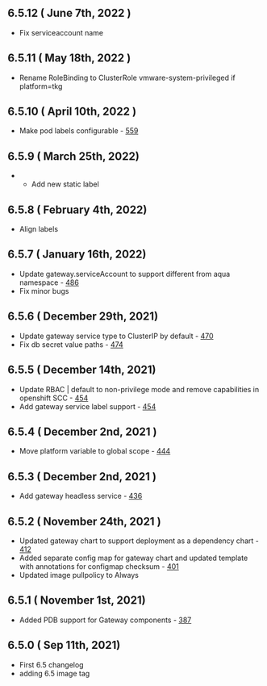 ## 6.5.12 ( June 7th, 2022 )
* Fix serviceaccount name
## 6.5.11 ( May 18th, 2022 )
* Rename RoleBinding to ClusterRole vmware-system-privileged if platform=tkg
## 6.5.10 ( April 10th, 2022 )
* Make pod labels configurable - [559](https://github.com/aquasecurity/aqua-helm/pull/559)
## 6.5.9 ( March 25th, 2022)
* * Add new static label
## 6.5.8 ( February 4th, 2022)
* Align labels
## 6.5.7 ( January 16th, 2022)
* Update gateway.serviceAccount to support different from aqua namespace - [486](https://github.com/aquasecurity/aqua-helm/pull/486/)
* Fix minor bugs
## 6.5.6 ( December 29th, 2021)
* Update gateway service type to ClusterIP by default - [470](https://github.com/aquasecurity/aqua-helm/pull/470)
* Fix db secret value paths - [474](https://github.com/aquasecurity/aqua-helm/pull/474)
## 6.5.5 ( December 14th, 2021)
* Update RBAC | default to non-privilege mode and remove capabilities in openshift SCC - [454](https://github.com/aquasecurity/aqua-helm/pull/454)
* Add gateway service label support - [454](https://github.com/aquasecurity/aqua-helm/pull/454)

## 6.5.4 ( December 2nd, 2021 )
* Move platform variable to global scope - [444](https://github.com/aquasecurity/aqua-helm/pull/444)
## 6.5.3 ( December 2nd, 2021 )
* Add gateway headless service - [436](https://github.com/aquasecurity/aqua-helm/pull/436)
## 6.5.2 ( November 24th, 2021 )
* Updated gateway chart to support deployment as a dependency chart - [412](https://github.com/aquasecurity/aqua-helm/pull/412)
* Added separate config map for gateway chart and updated template with annotations for configmap checksum - [401](https://github.com/aquasecurity/aqua-helm/pull/401)
* Updated image pullpolicy to Always
## 6.5.1 ( November 1st, 2021)
* Added PDB support for Gateway components - [387](https://github.com/aquasecurity/aqua-helm/pull/387)
## 6.5.0 ( Sep 11th, 2021)
* First 6.5 changelog
* adding 6.5 image tag
